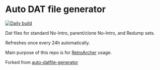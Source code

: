 # Auto DAT file generator
[![Daily build](https://github.com/RetroArcher/RetroArcher.dats/actions/workflows/daily_build.yml/badge.svg)](https://github.com/RetroArcher/RetroArcher.dats/actions/workflows/daily_build.yml)

Dat files for standard No-Intro, parent/clone No-Intro, and Redump sets.

Refreshes once every 24h automatically.

Main purpose of this repo is for [RetroArcher](https://github.com/RetroArcher) usage.

Forked from [auto-datfile-generator](https://github.com/hugo19941994/auto-datfile-generator)
